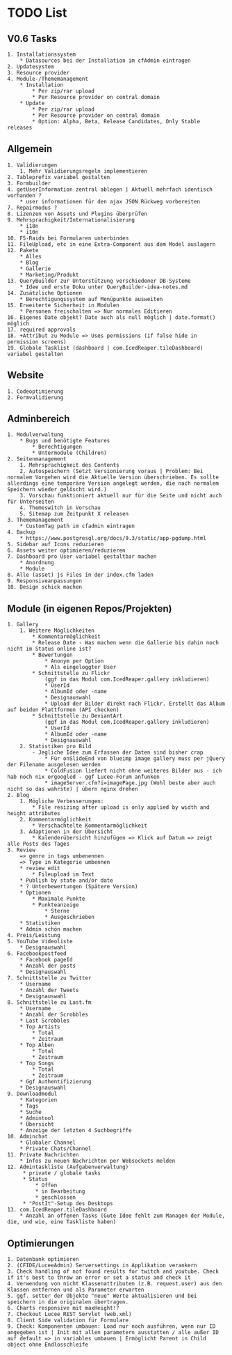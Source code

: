# TODO List

## V0.6 Tasks
    1. Installationssystem
        * Datasources bei der Installation im cfAdmin eintragen
    2. Updatesystem
    3. Resource provider
    4. Module-/Thememanagement
        * Installation
            * Per zip/rar upload
            * Per Resource provider on central domain
        * Update
            * Per zip/rar upload
            * Per Resource provider on central domain
            * Option: Alpha, Beta, Release Candidates, Only Stable releases


## Allgemein
    1. Validierungen
        1. Mehr Validierungsregeln implementieren
    2. Tableprefix variabel gestalten
    3. Formbuilder
    4. getUserInformation zentral ablegen | Aktuell mehrfach identisch vorhanden ?
        * user informationen für den ajax JSON Rückweg vorbereiten
    7. Repairmodus ?
    8. Lizenzen von Assets und Plugins überprüfen
    9. Mehrsprachigkeit/Internationalisierung
        * i18n
        * i10n
    10. F5-Raids bei Formularen unterbinden
    11. FileUpload, etc in eine Extra-Component aus dem Model auslagern
    12. Pakete
        * Alles
        * Blog
        * Gallerie
        * Marketing/Produkt
    13. QueryBuilder zur Unterstützung verschiedener DB-Systeme
        * Idee und erste Doku unter QueryBuilder-idea-notes.md
    14. Zusätzliche Optionen
        * Berechtigungssystem auf Menüpunkte ausweiten
    15. Erweiterte Sicherheit in Modulen
        * Personen freischalten => Nur normales Editieren
    16. Eigenes Date objekt? Date auch als null möglich | date.format() möglich
    17. required approvals
    18. +Attribut zu Module => Uses permissions (if false hide in permission screens)
    19. Globale Tasklist (dashboard | com.IcedReaper.tileDashboard) variabel gestalten

## Website
    1. Codeoptimierung
    2. Formvalidierung

## Adminbereich
    1. Modulverwaltung
        * Bugs und benötigte Features
            * Berechtigungen
            * Untermodule (Children)
    2. Seitenmanagement
        1. Mehrsprachigkeit des Contents
        2. Autospeichern (Setzt Versionierung voraus | Problem: Bei normalem Vorgehen wird die Aktuelle Version überschrieben. Es sollte allerdings eine temporäre Version angelegt werden, die nach normalem Speichern wieder gelöscht wird.)
        3. Vorschau funktioniert aktuell nur für die Seite und nicht auch für Unterseiten
        4. Themeswitch in Vorschau
        5. Sitemap zum Zeitpunkt X releasen
    3. Thememanagement
        * CustomTag path im cfadmin eintragen
    4. Backup
        * https://www.postgresql.org/docs/9.3/static/app-pgdump.html
    5. Sidebar auf Icons reduzieren
    6. Assets weiter optimieren/reduzieren
    7. Dashboard pro User variabel gestaltbar machen
        * Anordnung
        * Module
    8. Alle (asset) js Files in der index.cfm laden
    9. Responsiveanpassungen
    10. Design schick machen

## Module (in eigenen Repos/Projekten)
    1. Gallery
        1. Weitere Möglichkeiten
            * Kommentarmöglichkeit
            * Release Date - Was machen wenn die Gallerie bis dahin noch nicht im Status online ist?
            * Bewertungen
                * Anonym per Option
                * Als eingeloggter User
            * Schnittstelle zu Flickr
                (ggf in das Modul com.IcedReaper.gallery inkludieren)
                * UserId
                * AlbumId oder -name
                * Designauswahl
                * Upload der Bilder direkt nach Flickr. Erstellt das Album auf beiden Plattformen (API checken)
            * Schnittstelle zu DeviantArt
                (ggf in das Modul com.IcedReaper.gallery inkludieren)
                * UserId
                * AlbumId oder -name
                * Designauswahl
        2. Statistiken pro Bild
            - Jegliche Idee zum Erfassen der Daten sind bisher crap
                * Für onSlideEnd von blueimp image gallery muss per jQuery der Filename ausgelesen werden
                * ColdFusion liefert nicht ohne weiteres Bilder aus - ich hab noch nix ergoogled - ggf Lucee-Forum anfunken
                * imageServer.cfm?i=imagePage.jpg (Wohl beste aber auch nicht so das wahrste) | übern nginx drehen
    2. Blog
        1. Mögliche Verbesserungen:
            * File resizing after upload is only applied by width and height attributes
        2. Kommentarmöglichkeit
            * Verschachtelte Kommentarmöglichkeit
        3. Adaptionen in der Übersicht
            * Kalenderübersicht hinzufügen => Klick auf Datum => zeigt alle Posts des Tages
    3. Review
        => genre in tags umbenennen
        => Type in Kategorie umbennen
        * review edit
            * Fileupload im Text
        * Publish by state and/or date
        * ? Unterbewertungen (Spätere Version)
        * Optionen
            * Maximale Punkte
            * Punkteanzeige
                * Sterne
                * Ausgeschrieben
        * Statistiken
        * Admin schön machen
    4. Preis/Leistung
    5. YouTube Videoliste
        * Designauswahl
    6. Facebookpostfeed
        * Facebook pageId
        * Anzahl der posts
        * Designauswahl
    7. Schnittstelle zu Twitter
        * Username
        * Anzahl der Tweets
        * Designauswahl
    8. Schnittstelle zu Last.fm
        * Username
        * Anzahl der Scrobbles
        * Last Scrobbles
        * Top Artists
            * Total
            * Zeitraum
        * Top Alben
            * Total
            * Zeitraum
        * Top Songs
            * Total
            * Zeitraum
        * Ggf Authentifizierung
        * Designauswahl
    9. Downloadmodul
        * Kategorien
        * Tags
        * Suche
        * Admintool
        * Übersicht
        * Anzeige der letzten 4 Suchbegriffe
    10. Adminchat
        * Globaler Channel
        * Private Chats/Channel
    11. Private Nachrichten
        * Infos zu neuen Nachrichten per Websockets melden
    12. Admintaskliste (Aufgabenverwaltung)
         * private / globale tasks
         * Status
             * Offen
             * in Bearbeitung
             * geschlossen
         * "PostIt"-Setup des Desktops
    13. com.IcedReaper.tileDashboard
        * Anzahl an offenen Tasks (Gute Idee fehlt zum Managen der Module, die, und wie, eine Taskliste haben)

## Optimierungen
    1. Datenbank optimieren
    2. (CFIDE/LuceeAdmin) Serversettings in Applikation verankern
    3. Check handling of not found results for twitch and youtube. Check if it's best to throw an error or set a status and check it
    4. Verwendung von nicht Klassenattributen (z.B. request.user) aus den Klassen entfernen und als Parameter erwarten
    5. ggf. setter der Objekte "neue" Werte aktualisieren und bei speichern in die originalen übertragen.
    6. Charts responsive mit maxHeight!?
    7. Checkout Lucee REST Servlet (web.xml)
    8. Client Side validation für Formulare
    9. Check: Komponenten umbauen: Load nur noch ausführen, wenn nur ID angegeben ist | Init mit allen parametern ausstatten / alle außer ID auf default => in variables umbauen | Ermöglicht Parent in Child object ohne Endlosschleife